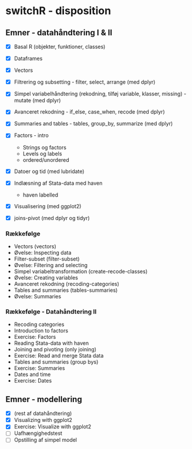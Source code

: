 # switchR - disposition



## Emner - datahåndtering I & II

- [x] Basal R (objekter, funktioner, classes)

- [x] Dataframes

- [x] Vectors

- [x] Filtrering og subsetting - filter, select, arrange (med dplyr)

- [x] Simpel variabelhåndtering (rekodning, tilføj variable, klasser, missing) - mutate (med dplyr)

- [x] Avanceret rekodning - if_else, case_when, recode (med dplyr)

- [x] Summaries and tables - tables, group_by, summarize (med dplyr)

- [x] Factors - intro
  - Strings og factors
  - Levels og labels
  - ordered/unordered
  
- [x] Datoer og tid (med lubridate)

- [x] Indlæsning af Stata-data med haven

  - haven labelled

- [x] Visualisering (med ggplot2)

- [x] joins-pivot (med dplyr og tidyr)

  

### Rækkefølge

- Vectors (vectors)
- Øvelse: Inspecting data
- Filter-subset (filter-subset)
- Øvelse: Filtering and selecting
- Simpel variabeltransformation (create-recode-classes)
- Øvelse: Creating variables
- Avanceret rekodning (recoding-categories)
- Tables and summaries (tables-summaries)
- Øvelse: Summaries



### Rækkefølge - Datahåndtering II

- Recoding categories
- Introduction to factors
- Exercise: Factors
- Reading Stata-data with haven
- Joining and pivoting (only joining)
- Exercise: Read and merge Stata data
- Tables and summaries (group bys)
- Exercise: Summaries
- Dates and time
- Exercise: Dates



## Emner - modellering 

- [x] (rest af datahåndtering)
- [x] Visualizing with ggplot2
- [x] Exercise: Visualize with ggplot2
- [ ] Uafhængighedstest
- [ ] Opstilling af simpel model

